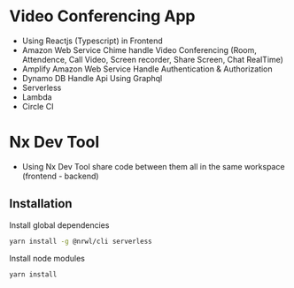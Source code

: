 # Video Conferencing App
- Using Reactjs (Typescript) in Frontend
- Amazon Web Service Chime handle Video Conferencing (Room, Attendence, Call Video, Screen recorder, Share Screen, Chat RealTime)
- Amplify Amazon Web Service Handle Authentication & Authorization
- Dynamo DB Handle Api Using Graphql
- Serverless
- Lambda
- Circle CI

# Nx Dev Tool
- Using Nx Dev Tool share code between them all in the same workspace (frontend - backend)

## Installation

Install global dependencies

```sh
yarn install -g @nrwl/cli serverless
```

Install node modules

```sh
yarn install
```
